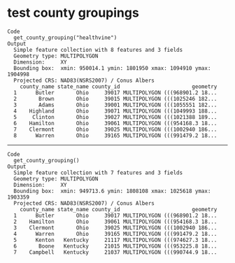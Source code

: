# test county groupings

    Code
      get_county_grouping("healthvine")
    Output
      Simple feature collection with 8 features and 3 fields
      Geometry type: MULTIPOLYGON
      Dimension:     XY
      Bounding box:  xmin: 950014.1 ymin: 1801950 xmax: 1094910 ymax: 1904998
      Projected CRS: NAD83(NSRS2007) / Conus Albers
        county_name state_name county_id                       geometry
      1      Butler       Ohio     39017 MULTIPOLYGON (((968901.2 18...
      2       Brown       Ohio     39015 MULTIPOLYGON (((1025246 182...
      3       Adams       Ohio     39001 MULTIPOLYGON (((1055551 182...
      4    Highland       Ohio     39071 MULTIPOLYGON (((1049993 188...
      5     Clinton       Ohio     39027 MULTIPOLYGON (((1021388 189...
      6    Hamilton       Ohio     39061 MULTIPOLYGON (((954168.3 18...
      7    Clermont       Ohio     39025 MULTIPOLYGON (((1002940 186...
      8      Warren       Ohio     39165 MULTIPOLYGON (((991479.2 18...

---

    Code
      get_county_grouping()
    Output
      Simple feature collection with 7 features and 3 fields
      Geometry type: MULTIPOLYGON
      Dimension:     XY
      Bounding box:  xmin: 949713.6 ymin: 1808108 xmax: 1025618 ymax: 1903359
      Projected CRS: NAD83(NSRS2007) / Conus Albers
        county_name state_name county_id                       geometry
      1      Butler       Ohio     39017 MULTIPOLYGON (((968901.2 18...
      2    Hamilton       Ohio     39061 MULTIPOLYGON (((954168.3 18...
      3    Clermont       Ohio     39025 MULTIPOLYGON (((1002940 186...
      4      Warren       Ohio     39165 MULTIPOLYGON (((991479.2 18...
      5      Kenton   Kentucky     21117 MULTIPOLYGON (((974627.3 18...
      6       Boone   Kentucky     21015 MULTIPOLYGON (((953225.8 18...
      7    Campbell   Kentucky     21037 MULTIPOLYGON (((990744.9 18...

